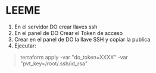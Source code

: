 LEEME
====

1. En el servidor DO crear llaves ssh
2. En el panel de DO Crear el Token de acceso
2. Crear en el panel de DO la llave SSH y copiar la publica
3. Ejecutar: 

> terraform apply -var "do_token=XXXX" -var "pvt_key=/root/.ssh/id_rsa"
